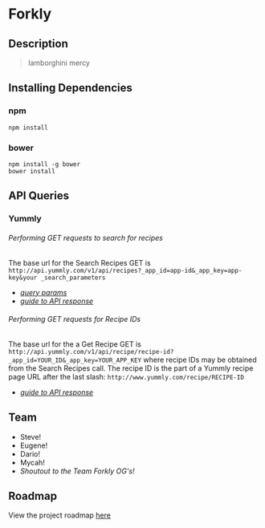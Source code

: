 # Forkly


## Description

> lamborghini mercy

## Installing Dependencies

### npm
```
npm install
```

### bower
```
npm install -g bower
bower install
```

## API Queries

### Yummly
###### Performing GET requests to search for recipes

The base url for the Search Recipes GET is
`http://api.yummly.com/v1/api/recipes?_app_id=app-id&_app_key=app-key&your _search_parameters`
- *[query params](https://developer.yummly.com/documentation#Parameters)*
- *[guide to API response](https://developer.yummly.com/documentation#Consumer)*

###### Performing GET requests for Recipe IDs

The base url for the a Get Recipe GET is
`http://api.yummly.com/v1/api/recipe/recipe-id?_app_id=YOUR_ID&_app_key=YOUR_APP_KEY`
where recipe IDs may be obtained from the Search Recipes call. The recipe ID is the part of a Yummly recipe page URL after the last slash:
`http://www.yummly.com/recipe/RECIPE-ID`
- *[guide to API response](https://developer.yummly.com/documentation#Recipe)*

## Team

  - Steve!
  - Eugene!
  - Dario!
  - Mycah!
  - *Shoutout to the Team Forkly OG's!*


## Roadmap

View the project roadmap [here](LINK_TO_DOC)


